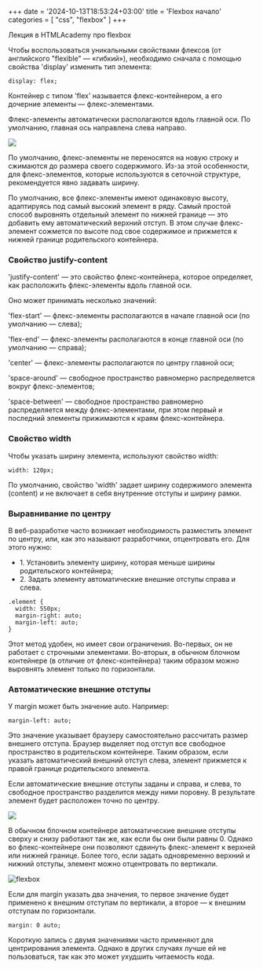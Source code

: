 +++
date = '2024-10-13T18:53:24+03:00'
title = 'Flexbox начало'
categories = [ "css", "flexbox" ]
+++

<p>Лекция в HTMLAcademy про flexbox </p>
            <p>
              Чтобы воспользоваться уникальными свойствами флексов (от английского "flexible" —
              «гибкий»), необходимо сначала с помощью свойства 'display' изменить тип элемента:
            </p>
            <pre><code>display: flex;</code></pre>
            <p>
              Контейнер с типом 'flex' называется флекс-контейнером, а его дочерние элементы —
              флекс-элементами.
            </p>
            <p>
              Флекс-элементы автоматически располагаются вдоль главной оси. По умолчанию, главная
              ось направлена слева направо.
            </p>
            <img src="../images/flex1.1.png" />
            <p>
              По умолчанию, флекс-элементы не переносятся на новую строку и сжимаются до размера
              своего содержимого. Из-за этой особенности, для флекс-элементов, которые используются
              в сеточной структуре, рекомендуется явно задавать ширину.
            </p>
            <p>
              По умолчанию, все флекс-элементы имеют одинаковую высоту, адаптируясь под самый
              высокий элемент в ряду. Самый простой способ выровнять отдельный элемент по нижней
              границе — это добавить ему автоматический верхний отступ. В этом случае флекс-элемент
              сожмется по высоте под свое содержимое и прижмется к нижней границе родительского
              контейнера.
            </p>
            <h3>Свойство justify-content</h3>
            <p>
              'justify-content' — это свойство флекс-контейнера, которое определяет, как расположить
              флекс-элементы вдоль главной оси.
            </p>
            <p>Оно может принимать несколько значений:</p>
            <p>
              'flex-start' — флекс-элементы располагаются в начале главной оси (по умолчанию —
              слева);
            </p>
            <p>
              'flex-end' — флекс-элементы располагаются в конце главной оси (по умолчанию — справа);
            </p>
            <p>'center' — флекс-элементы располагаются по центру главной оси;</p>
            <p>
              'space-around' — свободное пространство равномерно распределяется вокруг
              флекс-элементов;
            </p>
            <p>
              'space-between' — свободное пространство равномерно распределяется между
              флекс-элементами, при этом первый и последний элементы прижимаются к краям
              флекс-контейнера.
            </p>
            <h3>Свойство width</h3>
            <p>Чтобы указать ширину элемента, используют свойство width:</p>
            <pre><code>width: 120px;</code></pre>
            <p>
              По умолчанию, свойство 'width' задает ширину содержимого элемента (content) и не
              включает в себя внутренние отступы и ширину рамки.
            </p>
            <h3>Выравнивание по центру</h3>
            <p>
              В веб-разработке часто возникает необходимость разместить элемент по центру, или, как
              это называют разработчики, отцентровать его. Для этого нужно:
            </p>
            <ul>
              <li>
                1. Установить элементу ширину, которая меньше ширины родительского контейнера;
              </li>
              <li>2. Задать элементу автоматические внешние отступы справа и слева.</li>
            </ul>
            <pre><code>.element {
  width: 550px;
  margin-right: auto;
  margin-left: auto;
}</code></pre>
            <p>
              Этот метод удобен, но имеет свои ограничения. Во-первых, он не работает с строчными
              элементами. Во-вторых, в обычном блочном контейнере (в отличие от флекс-контейнера)
              таким образом можно выровнять элемент только по горизонтали.
            </p>
            <h3>Автоматические внешние отступы</h3>
            <p>У margin может быть значение auto. Например:</p>
            <pre><code>margin-left: auto;</code></pre>
            <p>
              Это значение указывает браузеру самостоятельно рассчитать размер внешнего отступа.
              Браузер выделяет под отступ все свободное пространство в родительском контейнере.
              Таким образом, если указать автоматический внешний отступ слева, элемент прижмется к
              правой границе родительского элемента.
            </p>
            <p>
              Если автоматические внешние отступы заданы и справа, и слева, то свободное
              пространство разделится между ними поровну. В результате элемент будет расположен
              точно по центру.
            </p>
            <img src="../images/flex1.2.png" />
            <p>
              В обычном блочном контейнере автоматические внешние отступы сверху и снизу работают
              так же, как если бы они были равны 0. Однако во флекс-контейнере они позволяют
              сдвинуть флекс-элемент к верхней или нижней границе. Более того, если задать
              одновременно верхний и нижний отступы, элемент можно отцентровать по вертикали.
            </p>
            <img src="../images/flex1.3.png" alt="flexbox" />
            <p>
              Если для margin указать два значения, то первое значение будет применено к внешним
              отступам по вертикали, а второе — к внешним отступам по горизонтали.
            </p>
            <pre><code>margin: 0 auto;</code></pre>
            <p>
              Короткую запись с двумя значениями часто применяют для центрирования элемента. Однако
              в других случаях лучше ей не пользоваться, так как это может ухудшить читаемость кода.
            </p>